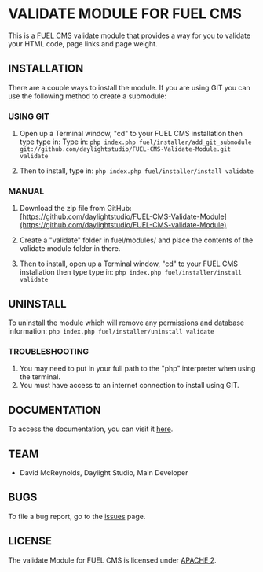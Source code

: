# VALIDATE MODULE FOR FUEL CMS
This is a [FUEL CMS](http://www.getfuelcms.com) validate module that provides a way for you to validate your HTML code, page links and page weight.

## INSTALLATION
There are a couple ways to install the module. If you are using GIT you can use the following method
to create a submodule:

### USING GIT
1. Open up a Terminal window, "cd" to your FUEL CMS installation then type type in: 
Type in:
``php index.php fuel/installer/add_git_submodule git://github.com/daylightstudio/FUEL-CMS-Validate-Module.git validate``

2. Then to install, type in:
``php index.php fuel/installer/install validate``


### MANUAL
1. Download the zip file from GitHub:
[https://github.com/daylightstudio/FUEL-CMS-Validate-Module](https://github.com/daylightstudio/FUEL-CMS-validate-Module)

2. Create a "validate" folder in fuel/modules/ and place the contents of the validate module folder in there.

3. Then to install, open up a Terminal window, "cd" to your FUEL CMS installation then type type in:
``php index.php fuel/installer/install validate``

## UNINSTALL

To uninstall the module which will remove any permissions and database information:
``php index.php fuel/installer/uninstall validate``

### TROUBLESHOOTING
1. You may need to put in your full path to the "php" interpreter when using the terminal.
2. You must have access to an internet connection to install using GIT.


## DOCUMENTATION
To access the documentation, you can visit it [here](http://www.getfuelcms.com/user_guide/modules/validate).

## TEAM
* David McReynolds, Daylight Studio, Main Developer

## BUGS
To file a bug report, go to the [issues](https://github.com/daylightstudio/FUEL-CMS-Validate-Module/issues) page.

## LICENSE
The validate Module for FUEL CMS is licensed under [APACHE 2](http://www.apache.org/licenses/LICENSE-2.0).
